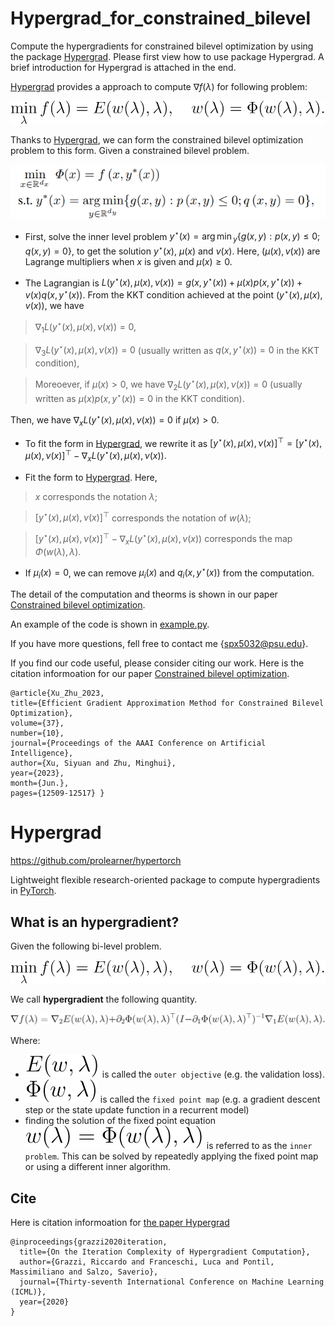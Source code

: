 # Hypergrad_for_constrained_bilevel

Compute the hypergradients for constrained bilevel optimization by using the package [Hypergrad](https://github.com/prolearner/hypertorch).
Please first view how to use package Hypergrad. A brief introduction for Hypergrad is attached in the end.

[Hypergrad](https://github.com/prolearner/hypertorch) provides a approach to compute $\nabla f(\lambda)$ for following problem:

![bilevel](./resources/bilevel.svg)

 Thanks to [Hypergrad](https://github.com/prolearner/hypertorch), we can form the constrained bilevel optimization problem to this form. Given a constrained bilevel problem.

 ![1bilevel](./resources/constrained_bilevel.png)

 * First, solve the inner level problem $y^{\star}(x)={\arg\min}_y \{g(x,y): p(x,y)\leq 0; q(x,y)=0\}$, to get the solution $y^{\star}(x)$, $\mu(x)$ and $v(x)$. Here, $(\mu(x), v(x))$ are Lagrange multipliers when $x$ is given and $\mu(x) \geq 0$.
  
 * The Lagrangian is $L(y^{\star}(x), \mu(x), ν(x)) = g(x, y^{\star}(x))+\mu(x)p(x,y^{\star}(x))+v(x)q(x,y^{\star}(x)).$ From the KKT condition achieved at the point  $(y^{\star}(x), \mu(x), v(x))$, we have 
>$\nabla_1 L(y^{\star}(x), \mu(x), ν(x))=0$, 

> $\nabla_3 L(y^{\star}(x), \mu(x), ν(x))=0$ (usually written as $q(x,y^{\star}(x))=0$ in the KKT condition), 

> Moreoever, if $\mu(x)>0$, we have $\nabla_2 L(y^{\star}(x), \mu(x), ν(x))=0$ (usually written as $\mu(x) p(x,y^{\star}(x))=0$ in the KKT condition). 
 
Then, we have $\nabla_x L(y^{\star}(x), \mu(x), ν(x))=0$ if $\mu(x)>0$.
  
 * To fit the form in [Hypergrad](https://github.com/prolearner/hypertorch), we rewrite it as $[y^{\star}(x), \mu(x), ν(x)]^{\top}=[y^{\star}(x), \mu(x), ν(x)]^{\top}-\nabla_x L(y^{\star}(x), \mu(x), ν(x))$. 
  
 * Fit the form to [Hypergrad](https://github.com/prolearner/hypertorch). Here, 
>$x$ corresponds the notation $\lambda$; 

>$[y^{\star}(x), \mu(x), ν(x)]^{\top}$ corresponds the notation of $w(\lambda)$; 

>$[y^{\star}(x), \mu(x), ν(x)]^{\top}-\nabla_x L(y^{\star}(x), \mu(x), ν(x))$ corresponds the map $\Phi(w(\lambda),\lambda)$.
 * If $\mu_i(x)=0$, we can remove $\mu_i(x)$ and $q_i(x,y^{\star}(x))$ from the computation.

The detail of the computation and theorms is shown in our paper [Constrained bilevel optimization](https://arxiv.org/abs/2302.01970).

An example of the code is shown in [example.py](./constrained_bilevel_opt/example.py). 

If you have more questions, fell free to contact me {spx5032@psu.edu}.

If you find our code useful, please consider citing our work. Here is the citation informoation for our paper [Constrained bilevel optimization](https://arxiv.org/abs/2302.01970).
```
@article{Xu_Zhu_2023,
title={Efficient Gradient Approximation Method for Constrained Bilevel Optimization},
volume={37},
number={10},
journal={Proceedings of the AAAI Conference on Artificial Intelligence},
author={Xu, Siyuan and Zhu, Minghui},
year={2023},
month={Jun.},
pages={12509-12517} }
```
 
# Hypergrad
https://github.com/prolearner/hypertorch

Lightweight flexible research-oriented package to compute  hypergradients in [PyTorch](https://github.com/pytorch/pytorch).

## What is an hypergradient?
Given the following bi-level problem.

![bilevel](./resources/bilevel.svg)

We call **hypergradient** the following quantity.

![hypergradient](./resources/hypergradient.svg)

Where:
* ![outerobjective](./resources/outer_objective.svg)
is called the `outer objective` (e.g. the validation loss).
* ![Phi](./resources/Phi.svg) is called the `fixed point map` (e.g. a gradient descent step or the state update function in a recurrent model)
* finding the solution of the fixed point equation ![fixed_point_eq](./resources/fixed_point_eq.svg) is referred to as the `inner problem`. This can be solved by repeatedly applying the fixed point map or using a different inner algorithm.



## Cite

Here is citation informoation for [the paper Hypergrad](https://arxiv.org/abs/2006.16218)
```
@inproceedings{grazzi2020iteration,
  title={On the Iteration Complexity of Hypergradient Computation},
  author={Grazzi, Riccardo and Franceschi, Luca and Pontil, Massimiliano and Salzo, Saverio},
  journal={Thirty-seventh International Conference on Machine Learning (ICML)},
  year={2020}
}
```
